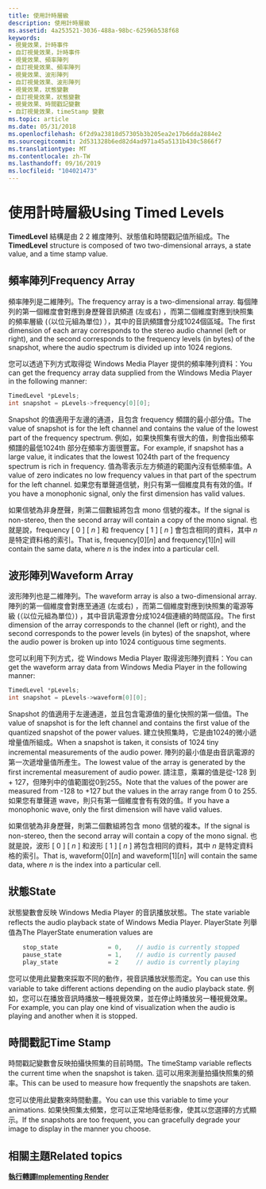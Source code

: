 ```yaml
---
title: 使用計時層級
description: 使用計時層級
ms.assetid: 4a253521-3036-488a-98bc-62596b538f68
keywords:
- 視覺效果，計時事件
- 自訂視覺效果，計時事件
- 視覺效果、頻率陣列
- 自訂視覺效果、頻率陣列
- 視覺效果、波形陣列
- 自訂視覺效果、波形陣列
- 視覺效果，狀態變數
- 自訂視覺效果，狀態變數
- 視覺效果、時間戳記變數
- 自訂視覺效果，timeStamp 變數
ms.topic: article
ms.date: 05/31/2018
ms.openlocfilehash: 6f2d9a23818d57305b3b205ea2e17b6dda2884e2
ms.sourcegitcommit: 2d531328b6ed82d4ad971a45a5131b430c5866f7
ms.translationtype: MT
ms.contentlocale: zh-TW
ms.lasthandoff: 09/16/2019
ms.locfileid: "104021473"
---
```

# <a name="using-timed-levels"></a><span data-ttu-id="d57df-113">使用計時層級</span><span class="sxs-lookup"><span data-stu-id="d57df-113">Using Timed Levels</span></span>

<span data-ttu-id="d57df-114">**TimedLevel** 結構是由 2 2 維度陣列、狀態值和時間戳記值所組成。</span><span class="sxs-lookup"><span data-stu-id="d57df-114">The **TimedLevel** structure is composed of two two-dimensional arrays, a state value, and a time stamp value.</span></span>

## <a name="frequency-array"></a><span data-ttu-id="d57df-115">頻率陣列</span><span class="sxs-lookup"><span data-stu-id="d57df-115">Frequency Array</span></span>

<span data-ttu-id="d57df-116">頻率陣列是二維陣列。</span><span class="sxs-lookup"><span data-stu-id="d57df-116">The frequency array is a two-dimensional array.</span></span> <span data-ttu-id="d57df-117">每個陣列的第一個維度會對應到身歷聲音訊頻道 (左或右) ，而第二個維度對應到快照集的頻率層級 (（以位元組為單位) ），其中的音訊頻譜會分成1024個區域。</span><span class="sxs-lookup"><span data-stu-id="d57df-117">The first dimension of each array corresponds to the stereo audio channel (left or right), and the second corresponds to the frequency levels (in bytes) of the snapshot, where the audio spectrum is divided up into 1024 regions.</span></span>

<span data-ttu-id="d57df-118">您可以透過下列方式取得從 Windows Media Player 提供的頻率陣列資料：</span><span class="sxs-lookup"><span data-stu-id="d57df-118">You can get the frequency array data supplied from the Windows Media Player in the following manner:</span></span>


```C++
TimedLevel *pLevels;
int snapshot = pLevels->frequency[0][0];
```



<span data-ttu-id="d57df-119">Snapshot 的值適用于左邊的通道，且包含 frequency 頻譜的最小部分值。</span><span class="sxs-lookup"><span data-stu-id="d57df-119">The value of snapshot is for the left channel and contains the value of the lowest part of the frequency spectrum.</span></span> <span data-ttu-id="d57df-120">例如，如果快照集有很大的值，則會指出頻率頻譜的最低1024th 部分在頻率方面很豐富。</span><span class="sxs-lookup"><span data-stu-id="d57df-120">For example, if snapshot has a large value, it indicates that the lowest 1024th part of the frequency spectrum is rich in frequency.</span></span> <span data-ttu-id="d57df-121">值為零表示左方頻道的範圍內沒有低頻率值。</span><span class="sxs-lookup"><span data-stu-id="d57df-121">A value of zero indicates no low frequency values in that part of the spectrum for the left channel.</span></span> <span data-ttu-id="d57df-122">如果您有單聲道信號，則只有第一個維度具有有效的值。</span><span class="sxs-lookup"><span data-stu-id="d57df-122">If you have a monophonic signal, only the first dimension has valid values.</span></span>

<span data-ttu-id="d57df-123">如果信號為非身歷聲，則第二個數組將包含 mono 信號的複本。</span><span class="sxs-lookup"><span data-stu-id="d57df-123">If the signal is non-stereo, then the second array will contain a copy of the mono signal.</span></span> <span data-ttu-id="d57df-124">也就是說，frequency \[ 0 \] \[ *n* \] 和 frequency \[ 1 \] \[ *n* \] 會包含相同的資料，其中 *n* 是特定資料格的索引。</span><span class="sxs-lookup"><span data-stu-id="d57df-124">That is, frequency\[0\]\[*n*\] and frequency\[1\]\[*n*\] will contain the same data, where *n* is the index into a particular cell.</span></span>

## <a name="waveform-array"></a><span data-ttu-id="d57df-125">波形陣列</span><span class="sxs-lookup"><span data-stu-id="d57df-125">Waveform Array</span></span>

<span data-ttu-id="d57df-126">波形陣列也是二維陣列。</span><span class="sxs-lookup"><span data-stu-id="d57df-126">The waveform array is also a two-dimensional array.</span></span> <span data-ttu-id="d57df-127">陣列的第一個維度會對應至通道 (左或右) ，而第二個維度對應到快照集的電源等級 (（以位元組為單位）) ，其中音訊電源會分成1024個連續的時間區段。</span><span class="sxs-lookup"><span data-stu-id="d57df-127">The first dimension of the array corresponds to the channel (left or right), and the second corresponds to the power levels (in bytes) of the snapshot, where the audio power is broken up into 1024 contiguous time segments.</span></span>

<span data-ttu-id="d57df-128">您可以利用下列方式，從 Windows Media Player 取得波形陣列資料：</span><span class="sxs-lookup"><span data-stu-id="d57df-128">You can get the waveform array data from Windows Media Player in the following manner:</span></span>


```C++
TimedLevel *pLevels;
int snapshot = pLevels->waveform[0][0];

```



<span data-ttu-id="d57df-129">Snapshot 的值適用于左邊通道，並且包含電源值的量化快照的第一個值。</span><span class="sxs-lookup"><span data-stu-id="d57df-129">The value of snapshot is for the left channel and contains the first value of the quantized snapshot of the power values.</span></span> <span data-ttu-id="d57df-130">建立快照集時，它是由1024的微小遞增量值所組成。</span><span class="sxs-lookup"><span data-stu-id="d57df-130">When a snapshot is taken, it consists of 1024 tiny incremental measurements of the audio power.</span></span> <span data-ttu-id="d57df-131">陣列的最小值是由音訊電源的第一次遞增量值所產生。</span><span class="sxs-lookup"><span data-stu-id="d57df-131">The lowest value of the array is generated by the first incremental measurement of audio power.</span></span> <span data-ttu-id="d57df-132">請注意，乘冪的值是從-128 到 + 127，但陣列中的值範圍從0到255。</span><span class="sxs-lookup"><span data-stu-id="d57df-132">Note that the values of the power are measured from -128 to +127 but the values in the array range from 0 to 255.</span></span> <span data-ttu-id="d57df-133">如果您有單聲道 wave，則只有第一個維度會有有效的值。</span><span class="sxs-lookup"><span data-stu-id="d57df-133">If you have a monophonic wave, only the first dimension will have valid values.</span></span>

<span data-ttu-id="d57df-134">如果信號為非身歷聲，則第二個數組將包含 mono 信號的複本。</span><span class="sxs-lookup"><span data-stu-id="d57df-134">If the signal is non-stereo, then the second array will contain a copy of the mono signal.</span></span> <span data-ttu-id="d57df-135">也就是說，波形 \[ 0 \] \[ *n* \] 和波形 \[ 1 \] \[ *n* \] 將包含相同的資料，其中 *n* 是特定資料格的索引。</span><span class="sxs-lookup"><span data-stu-id="d57df-135">That is, waveform\[0\]\[*n*\] and waveform\[1\]\[*n*\] will contain the same data, where *n* is the index into a particular cell.</span></span>

## <a name="state"></a><span data-ttu-id="d57df-136">狀態</span><span class="sxs-lookup"><span data-stu-id="d57df-136">State</span></span>

<span data-ttu-id="d57df-137">狀態變數會反映 Windows Media Player 的音訊播放狀態。</span><span class="sxs-lookup"><span data-stu-id="d57df-137">The state variable reflects the audio playback state of Windows Media Player.</span></span> <span data-ttu-id="d57df-138">PlayerState 列舉值為</span><span class="sxs-lookup"><span data-stu-id="d57df-138">The PlayerState enumeration values are</span></span>


```C++
    stop_state              = 0,    // audio is currently stopped
    pause_state             = 1,    // audio is currently paused
    play_state              = 2     // audio is currently playing

```



<span data-ttu-id="d57df-139">您可以使用此變數來採取不同的動作，視音訊播放狀態而定。</span><span class="sxs-lookup"><span data-stu-id="d57df-139">You can use this variable to take different actions depending on the audio playback state.</span></span> <span data-ttu-id="d57df-140">例如，您可以在播放音訊時播放一種視覺效果，並在停止時播放另一種視覺效果。</span><span class="sxs-lookup"><span data-stu-id="d57df-140">For example, you can play one kind of visualization when the audio is playing and another when it is stopped.</span></span>

## <a name="time-stamp"></a><span data-ttu-id="d57df-141">時間戳記</span><span class="sxs-lookup"><span data-stu-id="d57df-141">Time Stamp</span></span>

<span data-ttu-id="d57df-142">時間戳記變數會反映拍攝快照集的目前時間。</span><span class="sxs-lookup"><span data-stu-id="d57df-142">The timeStamp variable reflects the current time when the snapshot is taken.</span></span> <span data-ttu-id="d57df-143">這可以用來測量拍攝快照集的頻率。</span><span class="sxs-lookup"><span data-stu-id="d57df-143">This can be used to measure how frequently the snapshots are taken.</span></span>

<span data-ttu-id="d57df-144">您可以使用此變數來時間動畫。</span><span class="sxs-lookup"><span data-stu-id="d57df-144">You can use this variable to time your animations.</span></span> <span data-ttu-id="d57df-145">如果快照集太頻繁，您可以正常地降低影像，使其以您選擇的方式顯示。</span><span class="sxs-lookup"><span data-stu-id="d57df-145">If the snapshots are too frequent, you can gracefully degrade your image to display in the manner you choose.</span></span>

## <a name="related-topics"></a><span data-ttu-id="d57df-146">相關主題</span><span class="sxs-lookup"><span data-stu-id="d57df-146">Related topics</span></span>

<dl> <dt>

[<span data-ttu-id="d57df-147">**執行轉譯**</span><span class="sxs-lookup"><span data-stu-id="d57df-147">**Implementing Render**</span></span>](implementing-render.md)
</dt> </dl>

 

 




